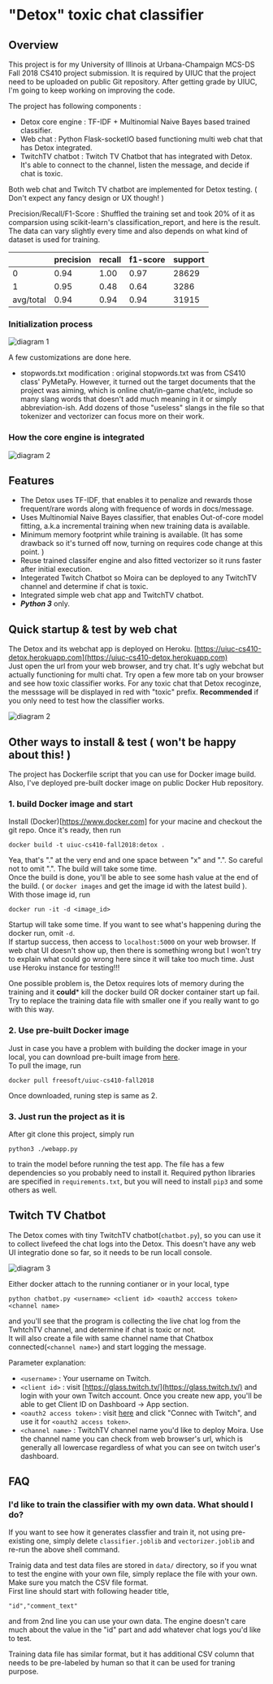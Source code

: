 # "Detox" toxic chat classifier

## Overview

This project is for my University of Illinois at Urbana-Champaign MCS-DS Fall 2018 CS410 project submission. It is required by UIUC that the project need to be uploaded on public Git repository. After getting grade by UIUC, I'm going to keep working on improving the code.

The project has following components :

* Detox core engine : TF-IDF + Multinomial Naive Bayes based trained classifier.
* Web chat : Python Flask-socketIO based functioning multi web chat that has Detox integrated. 
* TwitchTV chatbot : Twitch TV Chatbot that has integrated with Detox. It's able to connect to the channel, listen the message, and decide if chat is toxic.

Both web chat and Twitch TV chatbot are implemented for Detox testing. ( Don't expect any fancy design or UX though! ) 

Precision/Recall/F1-Score : Shuffled the training set and took 20% of it as comparsion using scikit-learn's classification_report, and here is the result. The data can vary slightly every time and also depends on what kind of dataset is used for training.


|     | precision | recall | f1-score | support |
-----|-----------|--------|----------|----------
   0 |  0.94     | 1.00   |  0.97    | 28629   
   1 |  0.95     | 0.48   |  0.64    | 3286    
avg/total|  0.94     | 0.94   |  0.94    | 31915  


### Initialization process

![diagram 1](/diagram/overview_diagram.png)

A few customizations are done here.<br/>

* stopwords.txt modification : original stopwords.txt was from CS410 class' PyMetaPy. However, it turned out the target documents that the project was aiming, which is online chat/in-game chat/etc, include so many slang words that doesn't add much meaning in it or simply abbreviation-ish. Add dozens of those "useless" slangs in the file so that tokenizer and vectorizer can focus more on their work.

### How the core engine is integrated


![diagram 2](/diagram/overview_diagram_2.png)

## Features

* The Detox uses TF-IDF, that enables it to penalize and rewards those frequent/rare words along with frequence of words in docs/message.
* Uses Multinomial Naive Bayes classifier, that enables Out-of-core model fitting, a.k.a incremental training when new training data is available.
* Minimum memory footprint while training is available. (It has some drawback so it's turned off now, turning on requires code change at this point. ) 
* Reuse trained classifer engine and also fitted vectorizer so it runs faster after initial execution.
* Integerated Twitch Chatbot so Moira can be deployed to any TwitchTV channel and determine if chat is toxic.
* Integrated simple web chat app and TwitchTV chatbot.
* ***Python 3*** only.


## Quick startup & test by web chat 

The Detox and its webchat app is deployed on Heroku. [https://uiuc-cs410-detox.herokuapp.com](https://uiuc-cs410-detox.herokuapp.com) <br/>
Just open the url from your web browser, and try chat. It's ugly webchat but actually functioning for multi chat. Try open a few more tab on your browser and see how toxic classifier works. For any toxic chat that Detox recoginze, the messsage will be displayed in red with "toxic" prefix. **Recommended** if you only need to test how the classifier works.

![diagram 2](/diagram/overview_chat.png)


## Other ways to install & test ( won't be happy about this! )

The project has Dockerfile script that you can use for Docker image build. Also, I've deployed pre-built docker image on public Docker Hub repository.

### 1. build Docker image and start

Install (Docker)[https://www.docker.com] for your macine and checkout the git repo. Once it's ready, then run

```
docker build -t uiuc-cs410-fall2018:detox .
```
Yea, that's "." at the very end and one space between "x" and ".". So careful not to omit ".". The build will take some time.<br/>
Once the build is done, you'll be able to see some hash value at the end of the build. ( or `docker images` and get the image id with the latest build ).<br/>
With those image id, run

```
docker run -it -d <image_id>
```
Startup will take some time. If you want to see what's happening during the docker run, omit `-d`. <br/>
If startup success, then access to `localhost:5000` on your web browser. If web chat UI doesn't show up, then there is something wrong but I won't try to explain what could go wrong here since it will take too much time. Just use Heroku instance for testing!!!

One possible problem is, the Detox requires lots of memory during the training and it **could*** kill the docker build OR docker container start up fail. Try to replace the training data file with smaller one if you really want to go with this way.

### 2. Use pre-built Docker image

Just in case you have a problem with building the docker image in your local, you can download pre-built image from [here](https://hub.docker.com/r/freesoft/uiuc-cs410-fall2018).<br/>
To pull the image, run

```
docker pull freesoft/uiuc-cs410-fall2018
```
Once downloaded, runing step is same as 2.


### 3. Just run the project as it is

After git clone this project, simply run

```
python3 ./webapp.py
```

to train the model before running the test app. The file has a few dependencies so you probably need to install it. Required python libraries are specified in `requirements.txt`, but you will need to install `pip3` and some others as well.


## Twitch TV Chatbot

The Detox comes with tiny TwitchTV chatbot(`chatbot.py`), so you can use it to collect livefeed the chat logs into the Detox. This doesn't have any web UI integratio done so far, so it needs to be run locall console. 


![diagram 3](/diagram/overview_twitch_chatbot.png)

Either docker attach to the running contianer or in your local, type

```
python chatbot.py <username> <client id> <oauth2 acccess token> <channel name>
```
and you'll see that the program is collecting the live chat log from the TwhtchTV channel, and determine if chat is toxic or not.<br/>
It will also create a file with same channel name that Chatbox connected(`<channel name>`) and start logging the message.

Parameter explanation:

* `<username>` : Your username on Twitch. 
* `<client id>` : visit [https://glass.twitch.tv/](https://glass.twitch.tv/) and login with your own Twitch account. Once you create new app, you'll be able to get Client ID on Dashboard -> App section. <br/>
* `<oauth2 access token>` : visit [here](https://twitchapps.com/tmi/#access_token=flwh72scl6503e6bs2xnwl6g6l5jeu&scope=chat%3Aread+chat%3Aedit+channel%3Amoderate+chat_login&token_type=bearer) and click "Connec with Twitch", and use it for `<oauth2 access token>`.
* `<channel name>` : TwitchTV channel name you'd like to deploy Moira. Use the channel name you can check from web browser's url, which is generally all lowercase regardless of what you can see on twitch user's dashboard.



## FAQ

### I'd like to train the classifier with my own data. What should I do?

If you want to see how it generates classfier and train it, not using pre-existing one, simply delete `classifier.joblib` and `vectorizer.joblib` and re-run the above shell command.

Trainig data and test data files are stored in `data/` directory, so if you wnat to test the engine with your own file, simply replace the file with your own. Make sure you match the CSV file format. <br/>
First line should start with following header title,

```
"id","comment_text" 
```
and from 2nd line you can use your own data. The engine doesn't care much about the value in the "id" part and add whatever chat logs you'd like to test.

Training data file has similar format, but it has additional CSV column that needs to be pre-labeled by human so that it can be used for traning purpose.
 
